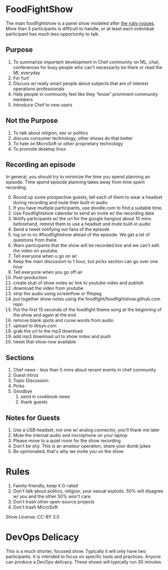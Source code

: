 FoodFightShow
=============

The main foodfightshow is a panel show modeled after [the ruby
rogues](http://rubyrogues.com). More than 5 participants is difficult
to handle, or at least each individual participant has much less
opportunity to talk.

Purpose
-------

1. To summarize important development in Chef community on ML, chat,
 conferences for busy people who can't necessarily be there or read
 the ML everyday
2. For fun!
3. Discuss w/ really smart people about subjects that are of interest 
operations professionals
4. Help people in community feel like they “know” prominent community members
5. Introduce Chef to new users

Not the Purpose
---------------

1. To talk about religion, sex or politics
2. discuss consumer technology, other shows do that better
3. To hate on MicroSoft or other proprietary technology
4. To promote desktop linux


Recording an episode
--------------------

In general, you should try to minimize the time you spend planning an
episode. Time spend episode planning takes away from time spent recording.

0. Round up some prospective guests, tell each of them to wear a
headset during recording and mute their built-in audio
1. If you have multiple participants, use doodle.com to find a
suitable time.
2. Use Foodfightshow calendar to send an invite w/ the recording date
3. Notify participants w/ the url for the google hangout about 10 mins
beforehand, remind them to use a headset and mute built-in audio
4. Send a tweet notifying our fans of the episode
5. log on to irc #foodfightshow ahead of the episode. We get a lot of
questions from there.
6. Warn participants that the show will be recorded live and we can't
edit the video on youtube.
7. Tell everyone when u go on air
8. Keep the main discussion to 1 hour, but picks section can go over one
hour
9. Tell everyone when you go off air
10. Post-production
  0. create stub of show notes w/ link to youtube video and publish
  1. download the video from youtube
  2. strip the audio using screenflow or ffmpeg
  3. put together show notes using the
  foodfight/foodfightshow.github.com repo
  4. Put the first 15 seconds of the foodfight theme song at the
  beginning of the show and again at the end
  5. remove blank spots and curse words from audio
  6. upload to libsyn.com
  7. grab the url to the mp3 download
  8. add mp3 download url to show notes and push
  9. tweet that show now available

Sections
--------

1. Chef news - less than 5 mins about recent events in chef community
3. Guest intros
4. Topic Discussion
5. Picks
6. Goodbye 
     1. send in cookbook news
     2. thank guests

Notes for Guests
----------------

1. Use a USB headset, not one w/ analog connector, you'll thank me later
2. Mute the internal audio and microphone on your laptop
3. Please move to a quiet room for the show recording
4. Don't be shy. This is an amateur operation, share your dumb jokes
5. Be opinionated, that's why we invite you on the show


Rules
=====

1. Family-friendly, keep it G-rated
2. Don't talk about politics, religion, your sexual exploits. 50% will
disagree w/ you and the other 50% won't care.
3. Don't trash other open-source projects
4. Don't trash MicroSoft


Show License: CC-BY 3.0

DevOps Delicacy
===============

This is a much shorter, focused show. Typically it will only have two
participants. It is intended to focus on specific tools and practices.
Anyone can produce a DevOps delicacy. These shows will typically run
30 minutes.
